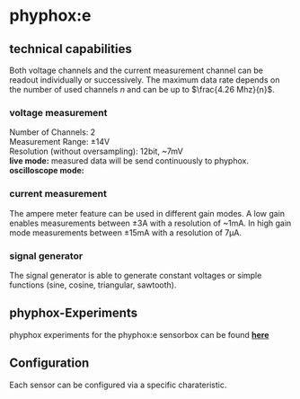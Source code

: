 # phyphox:e
## technical capabilities
Both voltage channels and the current measurement channel can be readout individually or successively. The maximum data rate depends on the number of used channels *n* and can be up to $\frac{4.26 Mhz}{n}$.
### voltage measurement
Number of Channels: 2  <br/>
Measurement Range: ±14V <br/>
Resolution (without oversampling): 12bit, ~7mV <br/>
**live mode:** measured data will be send continuously to phyphox. <br/>
**oscilloscope mode:** 

### current measurement
The ampere meter feature can be used in different gain modes. A low gain enables measurements between ±3A with a resolution of ~1mA. In high gain mode measurements between ±15mA with a resolution of 7μA.

### signal generator
The signal generator is able to generate constant voltages or simple functions (sine, cosine, triangular, sawtooth). <br/>

## phyphox-Experiments
phyphox experiments for the phyphox:e sensorbox can be found  [**here**](https://github.com/Dorsel89/phyphox_e_experiments)

## Configuration
Each sensor can be configured via a specific charateristic.

